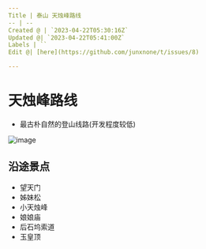 ```yaml
---
Title | 泰山 天烛峰路线
-- | --
Created @ | `2023-04-22T05:30:16Z`
Updated @| `2023-04-22T05:41:00Z`
Labels | ``
Edit @| [here](https://github.com/junxnone/t/issues/8)

---
```

# 天烛峰路线
- 最古朴自然的登山线路(开发程度较低)


![image](https://user-images.githubusercontent.com/2216970/233764644-6073bcc5-3f9e-417d-8522-fd75ad98a6e9.png)


## 沿途景点
- 望天门
- 姊妹松
- 小天烛峰
- 娘娘庙
- 后石坞索道
- 玉皇顶

